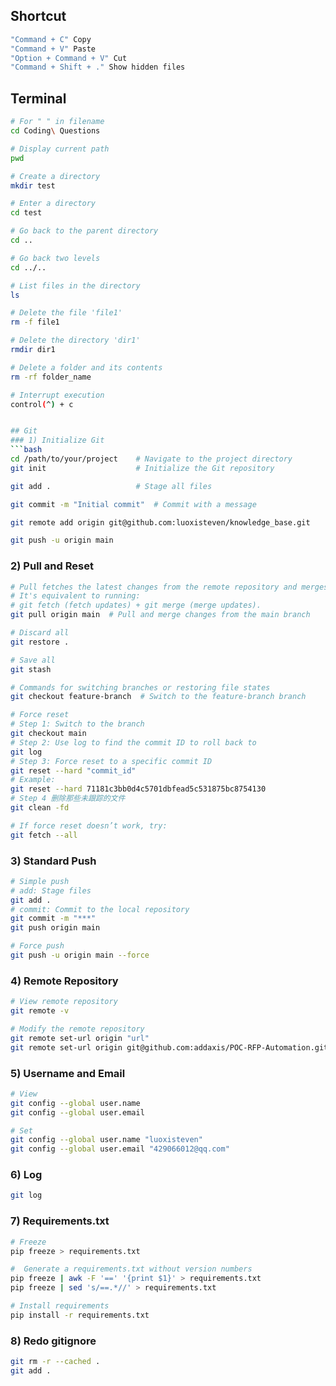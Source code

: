 ## Shortcut
``` bash
"Command + C" Copy 
"Command + V" Paste 
"Option + Command + V" Cut 
"Command + Shift + ." Show hidden files
```


## Terminal
```bash
# For " " in filename
cd Coding\ Questions

# Display current path
pwd

# Create a directory
mkdir test

# Enter a directory
cd test

# Go back to the parent directory
cd ..

# Go back two levels
cd ../..

# List files in the directory
ls 

# Delete the file 'file1'
rm -f file1

# Delete the directory 'dir1'
rmdir dir1

# Delete a folder and its contents
rm -rf folder_name

# Interrupt execution
control(^) + c 


## Git
### 1) Initialize Git
```bash
cd /path/to/your/project    # Navigate to the project directory
git init                    # Initialize the Git repository

git add .                   # Stage all files

git commit -m "Initial commit"  # Commit with a message

git remote add origin git@github.com:luoxisteven/knowledge_base.git

git push -u origin main

```

### 2) Pull and Reset
``` bash
# Pull fetches the latest changes from the remote repository and merges them with the current branch.
# It's equivalent to running:
# git fetch (fetch updates) + git merge (merge updates).
git pull origin main  # Pull and merge changes from the main branch

# Discard all 
git restore .

# Save all
git stash

# Commands for switching branches or restoring file states
git checkout feature-branch  # Switch to the feature-branch branch

# Force reset
# Step 1: Switch to the branch
git checkout main
# Step 2: Use log to find the commit ID to roll back to
git log 
# Step 3: Force reset to a specific commit ID
git reset --hard "commit_id"
# Example:
git reset --hard 71181c3bb0d4c5701dbfead5c531875bc8754130
# Step 4 删除那些未跟踪的文件
git clean -fd

# If force reset doesn’t work, try:
git fetch --all
```

### 3) Standard Push
```bash
# Simple push
# add: Stage files
git add .
# commit: Commit to the local repository
git commit -m "***"
git push origin main

# Force push
git push -u origin main --force
```

### 4) Remote Repository
```bash
# View remote repository
git remote -v

# Modify the remote repository
git remote set-url origin "url"
git remote set-url origin git@github.com:addaxis/POC-RFP-Automation.git
```

### 5) Username and Email
```bash
# View
git config --global user.name
git config --global user.email

# Set
git config --global user.name "luoxisteven"
git config --global user.email "429066012@qq.com"
```

### 6) Log
```bash
git log
```

### 7) Requirements.txt
```bash
# Freeze
pip freeze > requirements.txt

#  Generate a requirements.txt without version numbers
pip freeze | awk -F '==' '{print $1}' > requirements.txt
pip freeze | sed 's/==.*//' > requirements.txt

# Install requirements
pip install -r requirements.txt
```


### 8) Redo gitignore
```bash
git rm -r --cached .
git add .
```